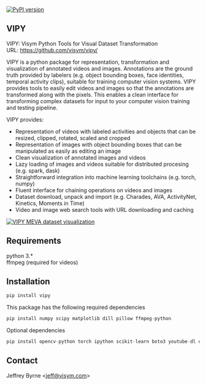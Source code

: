 [![PyPI version](https://badge.fury.io/py/vipy.svg)](https://badge.fury.io/py/vipy)

VIPY
-------------------
VIPY: Visym Python Tools for Visual Dataset Transformation    
URL: https://github.com/visym/vipy/  

VIPY is a python package for representation, transformation and visualization of annotated videos and images.  Annotations are the ground truth provided by labelers (e.g. object bounding boxes, face identities, temporal activity clips), suitable for training computer vision systems.  VIPY provides tools to easily edit videos and images so that the annotations are transformed along with the pixels.  This enables a clean interface for transforming complex datasets for input to your computer vision training and testing pipeline.

VIPY provides:  

* Representation of videos with labeled activities and objects that can be resized, clipped, rotated, scaled and cropped
* Representation of images with object bounding boxes that can be manipulated as easily as editing an image
* Clean visualization of annotated images and videos 
* Lazy loading of images and videos suitable for distributed procesing (e.g. spark, dask)
* Straightforward integration into machine learning toolchains (e.g. torch, numpy)
* Fluent interface for chaining operations on videos and images
* Dataset download, unpack and import (e.g. Charades, AVA, ActivityNet, Kinetics, Moments in Time)
* Video and image web search tools with URL downloading and caching

[![VIPY MEVA dataset visualization](http://i3.ytimg.com/vi/_jixHQr5dK4/maxresdefault.jpg)](https://youtu.be/_jixHQr5dK4)


Requirements
-------------------
python 3.*  
ffmpeg (required for videos)  


Installation
-------------------

```python
pip install vipy
```

This package has the following required dependencies
```python
pip install numpy scipy matplotlib dill pillow ffmpeg-python
```

Optional dependencies
```python
pip install opencv-python torch ipython scikit-learn boto3 youtube-dl dask distributed h5py nltk bs4 dropbox pyyaml pytest
```

Contact
-------------------
Jeffrey Byrne <<jeff@visym.com>>

